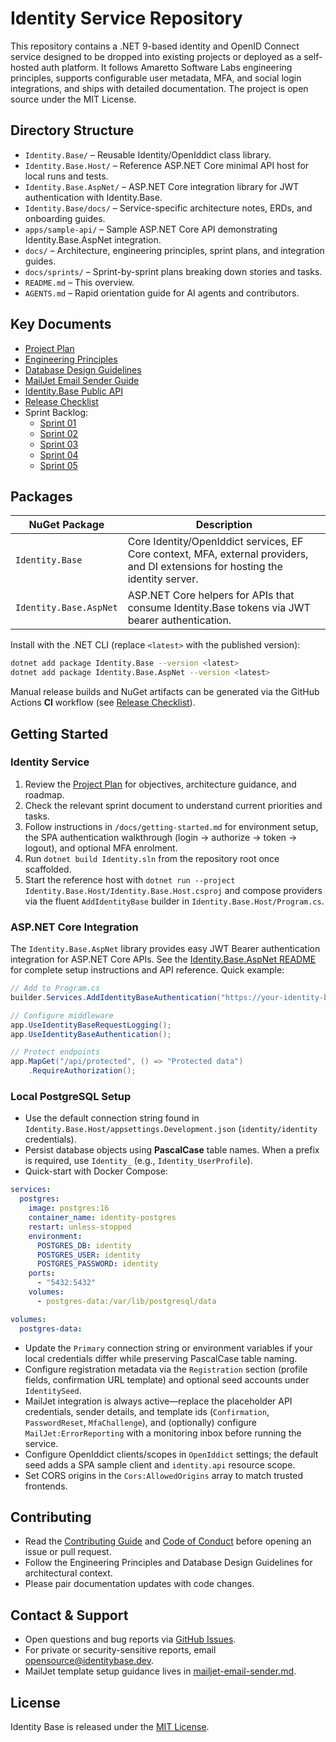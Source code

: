 # Identity Service Repository

This repository contains a .NET 9-based identity and OpenID Connect service designed to be dropped into existing projects or deployed as a self-hosted auth platform. It follows Amaretto Software Labs engineering principles, supports configurable user metadata, MFA, and social login integrations, and ships with detailed documentation. The project is open source under the MIT License.

## Directory Structure
- `Identity.Base/` – Reusable Identity/OpenIddict class library.
- `Identity.Base.Host/` – Reference ASP.NET Core minimal API host for local runs and tests.
- `Identity.Base.AspNet/` – ASP.NET Core integration library for JWT authentication with Identity.Base.
- `Identity.Base/docs/` – Service-specific architecture notes, ERDs, and onboarding guides.
- `apps/sample-api/` – Sample ASP.NET Core API demonstrating Identity.Base.AspNet integration.
- `docs/` – Architecture, engineering principles, sprint plans, and integration guides.
- `docs/sprints/` – Sprint-by-sprint plans breaking down stories and tasks.
- `README.md` – This overview.
- `AGENTS.md` – Rapid orientation guide for AI agents and contributors.

## Key Documents
- [Project Plan](docs/identity-oidc-project-plan.md)
- [Engineering Principles](docs/Engineering_Principles.md)
- [Database Design Guidelines](docs/Database_Design_Guidelines.md)
- [MailJet Email Sender Guide](docs/mailjet-email-sender.md)
- [Identity.Base Public API](docs/identity-base-public-api.md)
- [Release Checklist](docs/release-checklist.md)
- Sprint Backlog:
  - [Sprint 01](docs/sprints/sprint-01.md)
  - [Sprint 02](docs/sprints/sprint-02.md)
  - [Sprint 03](docs/sprints/sprint-03.md)
  - [Sprint 04](docs/sprints/sprint-04.md)
  - [Sprint 05](docs/sprints/sprint-05.md)

## Packages

| NuGet Package | Description |
| --- | --- |
| `Identity.Base` | Core Identity/OpenIddict services, EF Core context, MFA, external providers, and DI extensions for hosting the identity server. |
| `Identity.Base.AspNet` | ASP.NET Core helpers for APIs that consume Identity.Base tokens via JWT bearer authentication. |

Install with the .NET CLI (replace `<latest>` with the published version):

```bash
dotnet add package Identity.Base --version <latest>
dotnet add package Identity.Base.AspNet --version <latest>
```

Manual release builds and NuGet artifacts can be generated via the GitHub Actions **CI** workflow (see [Release Checklist](docs/release-checklist.md)).

## Getting Started

### Identity Service
1. Review the [Project Plan](docs/identity-oidc-project-plan.md) for objectives, architecture guidance, and roadmap.
2. Check the relevant sprint document to understand current priorities and tasks.
3. Follow instructions in `/docs/getting-started.md` for environment setup, the SPA authentication walkthrough (login → authorize → token → logout), and optional MFA enrolment.
4. Run `dotnet build Identity.sln` from the repository root once scaffolded.
5. Start the reference host with `dotnet run --project Identity.Base.Host/Identity.Base.Host.csproj` and compose providers via the fluent `AddIdentityBase` builder in `Identity.Base.Host/Program.cs`.

### ASP.NET Core Integration
The `Identity.Base.AspNet` library provides easy JWT Bearer authentication integration for ASP.NET Core APIs. See the [Identity.Base.AspNet README](Identity.Base.AspNet/README.md) for complete setup instructions and API reference. Quick example:

```csharp
// Add to Program.cs
builder.Services.AddIdentityBaseAuthentication("https://your-identity-base-url");

// Configure middleware
app.UseIdentityBaseRequestLogging();
app.UseIdentityBaseAuthentication();

// Protect endpoints
app.MapGet("/api/protected", () => "Protected data")
    .RequireAuthorization();
```

### Local PostgreSQL Setup
- Use the default connection string found in `Identity.Base.Host/appsettings.Development.json` (`identity/identity` credentials).
- Persist database objects using **PascalCase** table names. When a prefix is required, use `Identity_` (e.g., `Identity_UserProfile`).
- Quick-start with Docker Compose:

```yaml
services:
  postgres:
    image: postgres:16
    container_name: identity-postgres
    restart: unless-stopped
    environment:
      POSTGRES_DB: identity
      POSTGRES_USER: identity
      POSTGRES_PASSWORD: identity
    ports:
      - "5432:5432"
    volumes:
      - postgres-data:/var/lib/postgresql/data

volumes:
  postgres-data:
```

- Update the `Primary` connection string or environment variables if your local credentials differ while preserving PascalCase table naming.
- Configure registration metadata via the `Registration` section (profile fields, confirmation URL template) and optional seed accounts under `IdentitySeed`.
- MailJet integration is always active—replace the placeholder API credentials, sender details, and template ids (`Confirmation`, `PasswordReset`, `MfaChallenge`), and (optionally) configure `MailJet:ErrorReporting` with a monitoring inbox before running the service.
- Configure OpenIddict clients/scopes in `OpenIddict` settings; the default seed adds a SPA sample client and `identity.api` resource scope.
- Set CORS origins in the `Cors:AllowedOrigins` array to match trusted frontends.

## Contributing
- Read the [Contributing Guide](CONTRIBUTING.md) and [Code of Conduct](CODE_OF_CONDUCT.md) before opening an issue or pull request.
- Follow the Engineering Principles and Database Design Guidelines for architectural context.
- Please pair documentation updates with code changes.

## Contact & Support
- Open questions and bug reports via [GitHub Issues](https://github.com/amaretto-labs/identity-base/issues).
- For private or security-sensitive reports, email [opensource@identitybase.dev](mailto:opensource@identitybase.dev).
- MailJet template setup guidance lives in [mailjet-email-sender.md](docs/mailjet-email-sender.md).

## License

Identity Base is released under the [MIT License](LICENSE).
